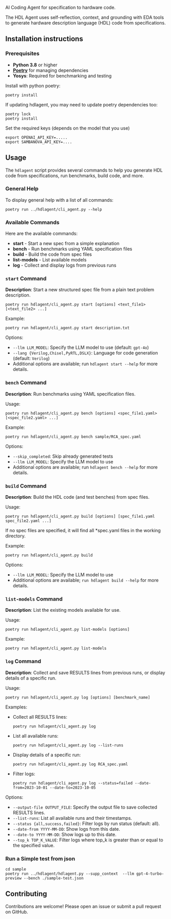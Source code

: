 
AI Coding Agent for specification to hardware code.

The HDL Agent uses self-reflection, context, and grounding with EDA tools to generate hardware description language (HDL) code from specifications.


## Installation instructions
### **Prerequisites**

- **Python 3.8** or higher
- **[Poetry](https://python-poetry.org/docs/#installation)** for managing dependencies
- **Yosys**: Required for benchmarking and testing

Install with python poetry:
```
poetry install
```

If updating hdlagent, you may need to update poetry dependencies too:
```
poetry lock
poetry install
```

Set the required keys (depends on the model that you use)
```
export OPENAI_API_KEY=.....
export SAMBANOVA_API_KEY=....
```
## Usage
The `hdlagent` script provides several commands to help you generate HDL code from specifications, run benchmarks, build code, and more.

### General Help
To display general help with a list of all commands:
```
poetry run ../hdlagent/cli_agent.py --help
```
### **Available Commands**

Here are the available commands:
- **start** - Start a new spec from a simple explanation
- **bench** - Run benchmarks using YAML specification files
- **build** - Build the code from spec files
- **list-models** - List available models
- **log** - Collect and display logs from previous runs

### **`start` Command**
**Description**: Start a new structured spec file from a plain text problem description.
```
poetry run hdlagent/cli_agent.py start [options] <text_file1> [<text_file2> ...]
```
Example:
```
poetry run hdlagent/cli_agent.py start description.txt
```
Options:

- `--llm LLM_MODEL`: Specify the LLM model to use (default: `gpt-4o`)
- `--lang {Verilog,Chisel,PyRTL,DSLX}`: Language for code generation (default: `Verilog`)
- Additional options are available; run `hdlagent start --help` for more details.

### **`bench` Command**
**Description**: Run benchmarks using YAML specification files.

Usage:
```
poetry run hdlagent/cli_agent.py bench [options] <spec_file1.yaml> [<spec_file2.yaml> ...]
```
Example:
```
poetry run hdlagent/cli_agent.py bench sample/RCA_spec.yaml
```
Options:

- `--skip_completed`: Skip already generated tests
- `--llm LLM_MODEL`: Specify the LLM model to use
- Additional options are available; run `hdlagent bench --help` for more details.
### **`build` Command**
**Description**: Build the HDL code (and test benches) from spec files.

Usage:
```
poetry run hdlagent/cli_agent.py build [options] [spec_file1.yaml spec_file2.yaml ...]
```
If no spec files are specified, it will find all *spec.yaml files in the working directory.

Example:
```
poetry run hdlagent/cli_agent.py build
```
Options:

- `--llm LLM_MODEL`: Specify the LLM model to use
- Additional options are available; `run hdlagent build --help` for more details.
### **`list-models` Command**
**Description**: List the existing models available for use.

Usage:
```
poetry run hdlagent/cli_agent.py list-models [options]
```
Example:
```
poetry run hdlagent/cli_agent.py list-models
```
### **`log` Command**
**Description**: Collect and save RESULTS lines from previous runs, or display details of a specific run.

Usage:
```
poetry run hdlagent/cli_agent.py log [options] [benchmark_name]
```
Examples:

 - Collect all RESULTS lines:
   ```
   poetry run hdlagent/cli_agent.py log
   ```
 - List all available runs:
   ```
   poetry run hdlagent/cli_agent.py log --list-runs
   ```
 - Display details of a specific run:
   ```
   poetry run hdlagent/cli_agent.py log RCA_spec.yaml
   ```
 - Filter logs:
   ```
   poetry run hdlagent/cli_agent.py log --status=failed --date-from=2023-10-01 --date-to=2023-10-05
   ```

Options:

- `--output-file OUTPUT_FILE`: Specify the output file to save collected RESULTS lines.
- `--list-runs`: List all available runs and their timestamps.
- `--status {all,success,failed}`: Filter logs by run status (default: all).
- `--date-from YYYY-MM-DD`: Show logs from this date.
- `--date-to YYYY-MM-DD`: Show logs up to this date.
- `--top_k TOP_K_VALUE`: Filter logs where top_k is greater than or equal to the specified value.

### Run a Simple test from json

```
cd sample
poetry run ../hdlagent/hdlagent.py --supp_context  --llm gpt-4-turbo-preview --bench ./sample-test.json
```

## Contributing
Contributions are welcome! Please open an issue or submit a pull request on GitHub.

